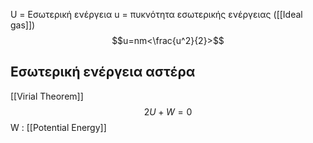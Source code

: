 U = Εσωτερική ενέργεια
u = πυκνότητα εσωτερικής ενέργειας  ([[Ideal gas]])
$$u=nm<\frac{u^2}{2}>$$

## Εσωτερική ενέργεια αστέρα


[[Virial Theorem]]
$$2U+W=0$$
W : [[Potential Energy]]